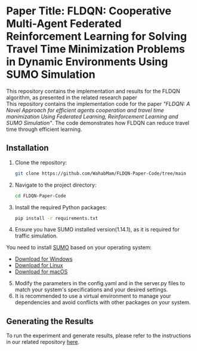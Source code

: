 # Paper Title: FLDQN: Cooperative Multi-Agent Federated Reinforcement Learning for Solving Travel Time Minimization Problems in Dynamic Environments Using SUMO Simulation
This repository contains the implementation and results for the FLDQN algorithm, as presented in the related research paper <br>
This repository contains the implementation code for the paper *"FLDQN: A Novel Approach for efficient agents cooperation and travel time manimization Using Federated Learning, Reinforcement Learning and SUMO Simulation"*. The code demonstrates how FLDQN can reduce travel time through efficient learning.
 
## Installation

1. Clone the repository:
   ```bash
   git clone https://github.com/WahabMam/FLDQN-Paper-Code/tree/main
2. Navigate to the project directory:
   ```bash
   cd FLDQN-Paper-Code

3. Install the required Python packages:
    ```bash
    pip install -r requirements.txt
4. Ensure you have SUMO installed version(1.14.1), as it is required for traffic simulation.
    
You need to install [SUMO](https://www.eclipse.org/sumo/) based on your operating system:

- [Download for Windows](https://sumo.dlr.de/docs/Installing/Windows_Build.html)
- [Download for Linux](https://sumo.dlr.de/docs/Installing/Linux_Build.html)
- [Download for macOS](https://sumo.dlr.de/docs/Installing/MacOS_Build.html)

5. Modify the parameters in the config.yaml and in the server.py files to match your system's specifications and your desired settings.
6. It is recommended to use a virtual environment to manage your dependencies and avoid conflicts with other packages on your system.

## Generating the Results
To run the experiment and generate results, please refer to the instructions in our related repository [here](https://github.com/nclabteam/sumo-marl).
